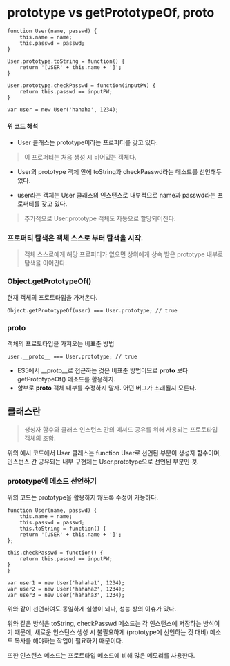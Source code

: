 # prototype vs getPrototypeOf, __proto__
```
function User(name, passwd) {
    this.name = name;
    this.passwd = passwd;
}

User.prototype.toString = function() {
    return '[USER' + this.name + ']';
}

User.prototype.checkPasswd = function(inputPW) {
    return this.passwd == inputPW;
}

var user = new User('hahaha', 1234);
```

#### 위 코드 해석
* User 클래스는 prototype이라는 프로퍼티를 갖고 있다.
> 이 프로퍼티는 처음 생성 시 비어있는 객체다.

* User의 prototype 객체 안에 toString과 checkPasswd라는 메소드를 선언해두었다.

* user라는 객체는 User 클래스의 인스턴스로 내부적으로 name과 passwd라는 프로퍼티를 갖고 있다.
> 추가적으로 User.prototype 객체도 자동으로 할당되어진다.



### 프로퍼티 탐색은 객체 스스로 부터 탐색을 시작.
> 객체 스스로에게 해당 프로퍼티가 없으면 상위에게 상속 받은 prototype 내부로 탐색을 이어간다.

### Object.getPrototypeOf()
현재 객체의 프로토타입을 가져온다.
```
Object.getPrototypeOf(user) === User.prototype; // true
```

### __proto__
객체의 프로토타입을 가져오는 비표준 방법
```
user.__proto__ === User.prototype; // true
```
* ES5에서 __proto__로 접근하는 것은 비표준 방법이므로 __proto__ 보다 getPrototypeOf() 메소드를 활용하자.
* 함부로 __proto__ 객체 내부를 수정하지 말자. 어떤 버그가 초래될지 모른다.

## 클래스란
> 생성자 함수와 클래스 인스턴스 간의 메서드 공유를 위해 사용되는 프로토타입 객체의 조합.

위의 예시 코드에서 User 클래스는 function User로 선언된 부분이 생성자 함수이며,
인스턴스 간 공유되는 내부 구현체는 User.prototype으로 선언된 부분인 것.

### prototype에 메소드 선언하기
위의 코드는 prototype을 활용하지 않도록 수정이 가능하다.

```
function User(name, passwd) {
    this.name = name;
    this.passwd = passwd;
    this.toString = function() {
    return '[USER' + this.name + ']';
};

this.checkPasswd = function() {
    return this.passwd == inputPW;
}
}

var user1 = new User('hahaha1', 1234);
var user2 = new User('hahaha2', 1234);
var user3 = new User('hahaha3', 1234);
```

위와 같이 선언하여도 동일하게 실행이 되나,
성능 상의 이슈가 있다.

위와 같은 방식은 toString, checkPasswd 메소드는 각 인스턴스에 저장하는 방식이기 때문에,
새로운 인스턴스 생성 시 불필요하게 (prototype에 선언하는 것 대비) 메소드 복사를 해야하는 작업이 필요하기 때문이다.

또한 인스턴스 메소드는 프로토타입 메소드에 비해 많은 메모리를 사용한다.


​